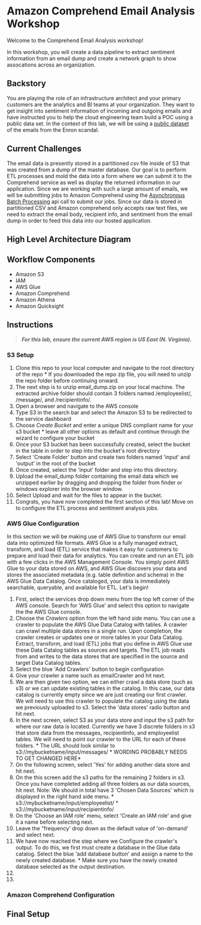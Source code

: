 # Amazon Comprehend Email Analysis Workshop
Welcome to the Comprehend Email Analysis workshop!

In this workshop, you will create a data pipeline to extract sentiment information from an email dump and create a network graph to show assocations across an organization.

## Backstory
You are playing the role of an infrastructure architect and your primary customers are the analytics and BI teams at your organization. They want to get insight into sentiment information of incoming and outgoing emails and have instructed you to help the cloud engineering team build a POC using a public data set. In the context of this lab, we will be using a [public dataset](http://www.ahschulz.de/enron-email-data/) of the emails from the Enron scandal.

## Current Challenges
The email data is presently stored in a partitioned csv file inside of S3 that was created from a dump of the master database. Our goal is to perform ETL processes and mold the data into a form where we can submit it to the Comprehend service as well as display the returned information in our application. Since we are working with such a large amount of emails, we will be submitting jobs to Amazon Comprehend using the [Asynchronous Batch Processing](https://docs.aws.amazon.com/comprehend/latest/dg/how-async.html) api call to submit our jobs. Since our data is stored in partitioned CSV and Amazon comprehend only accepts raw text files, we need to extract the email body, recipient info, and sentiment from the email dump in order to feed this data into our hosted application.

## High Level Architecture Diagram

## Workflow Components
  * Amazon S3
  * IAM 
  * AWS Glue
  * Amazon Comprehend
  * Amazon Athena
  * Amazon Quicksight

## Instructions
> ***For this lab, ensure the current AWS region is US East (N. Virginia).***

### S3 Setup
  1. Clone this repo to your local computer and navigate to the root directory of the repo
    * If you downloaded the repo zip file, you will need to unzip the repo folder before continuing onward.
  1. The next step is to unzip email_dump.zip on your local machine. The extracted archive folder should contain 3 folders named /employeelist/, /message/, and /recipientinfo/.
  1. Open a browser and navigate to the AWS console
  1. Type S3 in the search bar and select the Amazon S3 to be redirected to the service dashboard
  1. Choose *Create Bucket* and enter a unique DNS compliant name for your s3 bucket
    * leave all other options as default and continue through the wizard to configure your bucket
  1. Once your S3 bucket has been successfully created, select the bucket in the table in order to step into the bucket's root directory
  1. Select 'Create Folder' button and create two folders named 'input' and 'output' in the root of the bucket
  1. Once created, select the 'input' folder and step into this directory. 
  1. Upload the email_dump folder containing the email data which we unzipped earlier by dragging and dropping the folder from finder or windows explorer into the browser window.
  1. Select Upload and wait for the files to appear in the bucket.
  1. Congrats, you have now completed the first section of this lab! Move on to configure the ETL process and sentiment analysis jobs.

### AWS Glue Configuration
In this section we will be making use of AWS Glue to transform our email data into optimized file formats. AWS Glue is a fully managed extract, transform, and load (ETL) service that makes it easy for customers to prepare and load their data for analytics. You can create and run an ETL job with a few clicks in the AWS Management Console. You simply point AWS Glue to your data stored on AWS, and AWS Glue discovers your data and stores the associated metadata (e.g. table definition and schema) in the AWS Glue Data Catalog. Once cataloged, your data is immediately searchable, queryable, and available for ETL. Let's begin!

  1. First, select the services drop down menu from the top left corner of the AWS console. Search for 'AWS Glue' and select this option to navigate the the AWS Glue console.
  1. Choose the *Crawlers* option from the left hand side menu. You can use a crawler to populate the AWS Glue Data Catalog with tables. A crawler can crawl multiple data stores in a single run. Upon completion, the crawler creates or updates one or more tables in your Data Catalog. Extract, transform, and load (ETL) jobs that you define in AWS Glue use these Data Catalog tables as sources and targets. The ETL job reads from and writes to the data stores that are specified in the source and target Data Catalog tables.
  1. Select the blue 'Add Crawlers' button to begin configuration
  1. Give your crawler a name such as emailCrawler and hit next.
  1. We are then given two option, we can either crawl a data store (such as s3) or we can update existing tables in the catalog. In this case, our data catalog is currently empty since we are just creating our first crawler. We will need to use this crawler to populate the catalog using the data we previously uploaded to s3. Select the 'data stores' radio button and hit next.
  1. In the next screen, select S3 as your data store and input the s3 path for where our raw data is located. Currently we have 3 discrete folders in s3 that store data from the messages, recipientinfo, and employeelist tables. We will need to point our crawler to the URL for each of these folders. 
    * The URL should look similar to s3://mybucketname/input/messages/
    * WORDING PROBABLY NEEDS TO GET CHANGED HERE*
  1. On the following screen, select 'Yes' for adding another data store and hit next. 
  1. On the this screen add the s3 paths for the remaining 2 folders in s3. Once you have completed adding all three folders as our data sources, hit next. Note: We should in total have 3 'Chosen Data Sources' which is displayed in the right hand side menu.
    * s3://mybucketname/input/employeelist/
    * s3://mybucketname/input/recipientinfo/
  1. On the 'Choose an IAM role' menu, select 'Create an IAM role' and give it a name before selecting next.
  1. Leave the "frequency' drop down as the default value of 'on-demand' and select next.
  1. We have now reached the step where we Configure the crawler's output. To do this, we first must create a database in the Glue data catalog. Select the blue 'add database button' and assign a name to the newly created database.
    * Make sure you have the newly created database selected as the output destination.
  1. 
  1.
  
### Amazon Comprehend Configuration


  



## Final Setup
